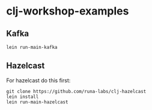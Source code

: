 clj-workshop-examples                                                                                                                                 
=====================

Kafka
-----

    lein run-main-kafka

Hazelcast
---------

For hazelcast do this first:

    git clone https://github.com/runa-labs/clj-hazelcast
    lein install
    lein run-main-hazelcast


